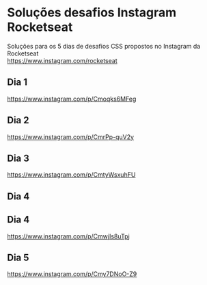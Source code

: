 # Soluções desafios Instagram Rocketseat

Soluções para os 5 dias de desafios CSS propostos no Instagram da Rocketseat
<br>
https://www.instagram.com/rocketseat

## Dia 1
https://www.instagram.com/p/Cmoqks6MFeg

## Dia 2
https://www.instagram.com/p/CmrPp-quV2y

## Dia 3
https://www.instagram.com/p/CmtyWsxuhFU
## Dia 4

## Dia 4
https://www.instagram.com/p/CmwjIs8uTpj

## Dia 5
https://www.instagram.com/p/Cmy7DNoO-Z9